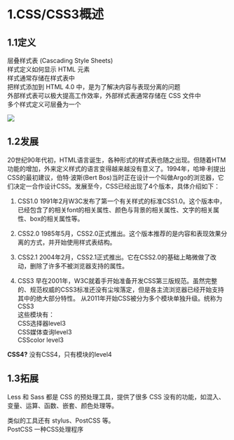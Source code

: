 # 1.CSS/CSS3概述

## 1.1定义

层叠样式表 (Cascading Style Sheets)  
样式定义如何显示 HTML 元素  
样式通常存储在样式表中  
把样式添加到 HTML 4.0 中，是为了解决内容与表现分离的问题  
外部样式表可以极大提高工作效率，外部样式表通常存储在 CSS 文件中  
多个样式定义可层叠为一个  

![](https://gitee.com/hello_hww/img/raw/master/img1/20200703230728.png)

## 1.2发展

20世纪90年代初，HTML语言诞生，各种形式的样式表也随之出现。但随着HTM功能的增加，外来定义样式的语言变得越来越没有意义了。1994年，哈坤·利提出CSS的最初建议，伯特·波斯(Bert Bos)当时正在设计一个叫做Argo的浏览器，它们决定一合作设计CSS。发展至今，CSS已经出现了4个版本，具体介绍如下：  

1. CSS1.0
1991年2月W3C发布了第一个有关样式的标准CSS1.0。这个版本中，已经包含了的相关font的相关属性、颜色与背景的相关属性、文字的相关属性、box的相关属性等。

2. CSS2.0
1985年5月，CSS2.0正式推出。这个版本推荐的是内容和表现效果分离的方式，并开始使用样式表结构。

3. CSS2.1
2004年2月，CSS2.1正式推出。它在CSS2.0的基础上略微做了改动，删除了许多不被浏览器支持的属性。

4. CSS3
早在2001年，W3C就着手开始准备开发CSS第三版规范。虽然完整的、规范权威的CSS3标准还没有尘埃落定，但是各主流浏览器已经开始支持其中的绝大部分特性。
从2011年开始CSS被分为多个模块单独升级。统称为CSS3  
这些模块有：  
CSS选择器level3  
CSS媒体查询level3  
CSScolor level3  

**CSS4?**
没有CSS4，只有模块的level4


## 1.3拓展

Less 和 Sass 都是 CSS 的预处理工具，提供了很多 CSS 没有的功能，如混入、变量、运算、函数、嵌套、颜色处理等。  

类似的工具还有 stylus、PostCSS 等。  
PostCSS 一种CSS处理程序